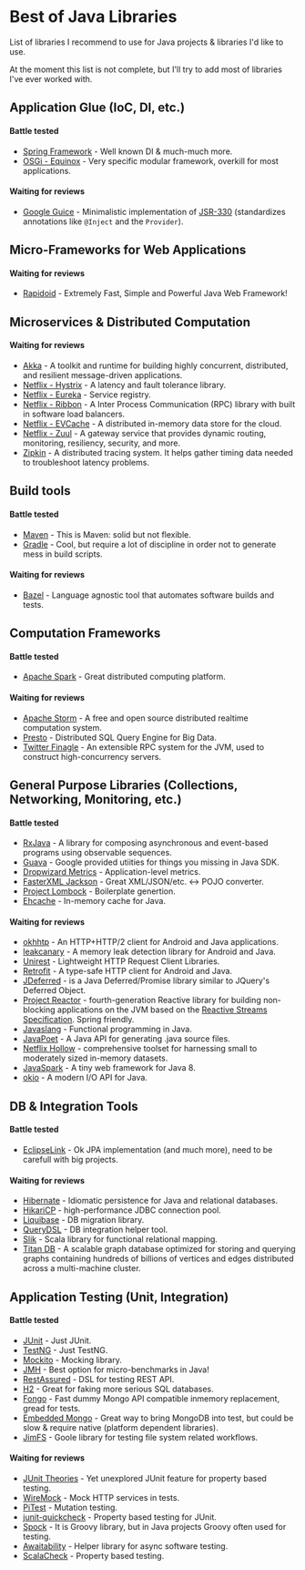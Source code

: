 # Best of Java Libraries
List of libraries I recommend to use for Java projects &amp; libraries I'd like to use.

At the moment this list is not complete, but I'll try to add most of libraries I've ever worked with.

## Application Glue (IoC, DI, etc.)
#### Battle tested
- [Spring Framework](https://projects.spring.io/spring-framework/) - Well known DI & much-much more.
- [OSGi - Equinox](http://www.eclipse.org/equinox/) - Very specific modular framework, overkill for most applications.

#### Waiting for reviews
- [Google Guice](https://github.com/google/guice) - Minimalistic implementation of [JSR-330](https://www.jcp.org/en/jsr/detail?id=330) (standardizes annotations like ```@Inject``` and the ```Provider```).

## Micro-Frameworks for Web Applications
#### Waiting for reviews
- [Rapidoid](http://www.rapidoid.org) - Extremely Fast, Simple and Powerful Java Web Framework!

## Microservices & Distributed Computation
#### Waiting for reviews
- [Akka](http://akka.io) - A toolkit and runtime for building highly concurrent, distributed, and resilient message-driven applications.
- [Netflix - Hystrix](https://github.com/Netflix/Hystrix) - A latency and fault tolerance library.
- [Netflix - Eureka](https://github.com/Netflix/eureka) - Service registry.
- [Netflix - Ribbon](https://github.com/Netflix/ribbon) - A Inter Process Communication (RPC) library with built in software load balancers.
- [Netflix - EVCache](https://github.com/Netflix/EVCache) - A distributed in-memory data store for the cloud. 
- [Netflix - Zuul](https://github.com/Netflix/zuul) - A gateway service that provides dynamic routing, monitoring, resiliency, security, and more.
- [Zipkin](http://zipkin.io/) - A distributed tracing system. It helps gather timing data needed to troubleshoot latency problems.

## Build tools
#### Battle tested
- [Maven](https://maven.apache.org/download.cgi) - This is Maven: solid but not flexible.
- [Gradle](https://gradle.org/) - Cool, but require a lot of discipline in order not to generate mess in build scripts.

#### Waiting for reviews
- [Bazel](https://bazel.build/) - Language agnostic tool that automates software builds and tests.

## Computation Frameworks
#### Battle tested
- [Apache Spark](http://spark.apache.org) - Great distributed computing platform.

#### Waiting for reviews
- [Apache Storm](http://storm-project.net/) - A free and open source distributed realtime computation system.
- [Presto](https://prestodb.io/) - Distributed SQL Query Engine for Big Data.
- [Twitter Finagle](https://twitter.github.io/finagle/) - An extensible RPC system for the JVM, used to construct high-concurrency servers.

## General Purpose Libraries (Collections, Networking, Monitoring, etc.)
#### Battle tested
- [RxJava](https://github.com/ReactiveX/RxJava) - A library for composing asynchronous and event-based programs using observable sequences.
- [Guava](https://github.com/google/guava) - Google provided utiities for things you missing in Java SDK.
- [Dropwizard Metrics](https://github.com/dropwizard/metrics) - Application-level metrics.
- [FasterXML Jackson](https://github.com/FasterXML/jackson) - Great XML/JSON/etc. <-> POJO converter.
- [Project Lombock](https://projectlombok.org/) - Boilerplate genertion.
- [Ehcache](http://www.ehcache.org) - In-memory cache for Java.

#### Waiting for reviews
- [okhhtp](https://github.com/square/okhttp) - An HTTP+HTTP/2 client for Android and Java applications.
- [leakcanary](https://github.com/square/leakcanary) - A memory leak detection library for Android and Java.
- [Unirest](http://unirest.io/) - Lightweight HTTP Request Client Libraries.
- [Retrofit](http://square.github.io/retrofit/) - A type-safe HTTP client for Android and Java.
- [JDeferred](http://jdeferred.org/) - is a Java Deferred/Promise library similar to JQuery's Deferred Object.
- [Project Reactor](https://projectreactor.io/) - fourth-generation Reactive library for building non-blocking applications on the JVM based on the [Reactive Streams Specification](https://github.com/reactive-streams/reactive-streams-jvm). Spring friendly.
- [Javaslang](http://www.javaslang.io/) - Functional programming in Java.
- [JavaPoet](https://github.com/square/javapoet) - A Java API for generating .java source files.
- [Netflix Hollow]() - comprehensive toolset for harnessing small to moderately sized in-memory datasets.
- [JavaSpark](https://github.com/perwendel/spark) - A tiny web framework for Java 8.
- [okio](https://github.com/square/okio) - A modern I/O API for Java.

## DB & Integration Tools
#### Battle tested
- [EclipseLink](http://www.eclipse.org/eclipselink/) - Ok JPA implementation (and much more), need to be carefull with big projects.

#### Waiting for reviews
- [Hibernate](http://hibernate.org/) - Idiomatic persistence for Java and relational databases. 
- [HikariCP](https://github.com/brettwooldridge/HikariCP) - high-performance JDBC connection pool.
- [Liquibase](http://www.liquibase.org/) - DB migration library.
- [QueryDSL](http://www.querydsl.com/) - DB integration helper tool.
- [Slik](http://slick.lightbend.com/) - Scala library for functional relational mapping.
- [Titan DB](http://titan.thinkaurelius.com/) - A scalable graph database optimized for storing and querying graphs containing hundreds of billions of vertices and edges distributed across a multi-machine cluster.


## Application Testing (Unit, Integration)
#### Battle tested
- [JUnit](http://junit.org/junit5) - Just JUnit.
- [TestNG](http://testng.org/doc/index.html) - Just TestNG.
- [Mockito](http://site.mockito.org) - Mocking library. 
- [JMH](http://openjdk.java.net/projects/code-tools/jmh/) - Best option for micro-benchmarks in Java!
- [RestAssured](https://github.com/rest-assured/rest-assured) - DSL for testing REST API.
- [H2](http://www.h2database.com/html/tutorial.html) - Great for faking more serious SQL databases.
- [Fongo](https://github.com/fakemongo/fongo) - Fast dummy Mongo API compatible inmemory replacement, gread for tests.
- [Embedded Mongo](https://github.com/flapdoodle-oss/de.flapdoodle.embed.mongo) - Great way to bring MongoDB into test, but could be slow & require native (platform dependent libraries).
- [JimFS](https://github.com/google/jimfs) - Goole library for testing file system related workflows.

#### Waiting for reviews
- [JUnit Theories](https://github.com/junit-team/junit4/wiki/theories) - Yet unexplored JUnit feature for property based testing.
- [WireMock](http://wiremock.org) - Mock HTTP services in tests.
- [PiTest](http://pitest.org) - Mutation testing.
- [junit-quickcheck](https://github.com/pholser/junit-quickcheck) - Property based testing for JUnit.
- [Spock](http://spockframework.org/) - It is Groovy library, but in Java projects Groovy often used for testing.
- [Awaitability](https://github.com/awaitility/awaitility) - Helper library for async software testing.
- [ScalaCheck](https://www.scalacheck.org/) - Property based testing.
